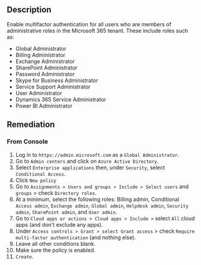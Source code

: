 ## Description

Enable multifactor authentication for all users who are members of administrative roles in the Microsoft 365 tenant. These include roles such as:

   - Global Administrator
   - Billing Administrator
   - Exchange Administrator
   - SharePoint Administrator
   - Password Administrator
   - Skype for Business Administrator
   - Service Support Administrator
   - User Administrator
   - Dynamics 365 Service Administrator
   - Power BI Administrator

## Remediation

### From Console

1. Log in to `https://admin.microsoft.com` as a `Global Administrator`.
2. Go to `Admin centers` and click on `Azure Active Directory`.
3. Select `Enterprise applications` then, under `Security`, select `Conditional Access`.
4. Click `New policy`
5. Go to `Assignments > Users and groups > Include > Select users` and `groups` >
   check `Directory roles`.
6. At a minimum, select the following roles: Billing admin, Conditional `Access admin`, `Exchange admin`, `Global admin`, `Helpdesk admin`, `Security admin`, `SharePoint admin`, and `User admin`.
7. Go to `Cloud apps or actions > Cloud apps > Include >` select `All` cloud apps (and don't exclude any apps).
8. Under `Access controls > Grant > select Grant access` > check `Require multi-factor authentication` (and nothing else).
9. Leave all other conditions blank.
10. Make sure the policy is enabled.
11. `Create`.
